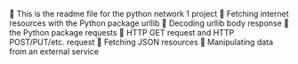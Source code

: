 	This is the readme file for the python network 1 project
	Fetching internet resources with the Python package urllib
	Decoding urllib body response
	the Python package requests 
	HTTP GET request and HTTP POST/PUT/etc. request
	Fetching JSON resources
	Manipulating data from an external service


